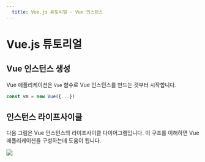 ```yaml
---
  title: Vue.js 튜토리얼 - Vue 인스턴스
---
```


# Vue.js 튜토리얼

## Vue 인스턴스 생성
Vue 애플리케이션은 `Vue` 함수로 Vue 인스턴스를 만드는 것부터 시작합니다.

```js
const vm = new Vue({...})
```

## 인스턴스 라이프사이클
다음 그림은 Vue 인스턴스의 라이프사이클 다이어그램입니다. 이 구조를 이해하면 Vue 애플리케이션을 구성하는데 도움이 됩니다.

![](https://kr.vuejs.org/images/lifecycle.png)
